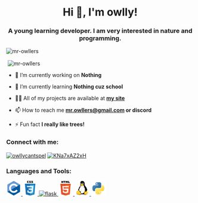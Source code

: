 <h1 align="center">Hi 👋, I'm owlly!</h1>
<h3 align="center">A young learning developer. I am very interested in nature and programming.</h3>

<p align="left"> <img src="https://komarev.com/ghpvc/?username=mr-owllers&label=Profile%20views&color=0e75b6&style=flat" alt="mr-owllers" /> </p>


<p>&nbsp;<img align="center" src="https://github-readme-stats.vercel.app/api?username=mr-owllers&show_icons=true&theme=gruvbox&locale=en" alt="mr-owllers" /></p>

- 🔭 I’m currently working on **Nothing**

- 🌱 I’m currently learning **Nothing cuz school**

- 👨‍💻 All of my projects are available at **[my  site](https://mr-owllers.github.io)**

- 📫 How to reach me **mr.owllers@gmail.com or discord**

- ⚡ Fun fact **I really like trees!**

<h3 align="left">Connect with me:</h3>
<p align="left">
<a href="https://www.youtube.com/channel/UCxwmzTRETfLimI012CJoGnA" target="blank"><img align="center" src="https://raw.githubusercontent.com/rahuldkjain/github-profile-readme-generator/master/src/images/icons/Social/youtube.svg" alt="owllycantspel" height="30" width="40" /></a>
<a href="https://discord.gg/KNa7xAZ2xH" target="blank"><img align="center" src="https://raw.githubusercontent.com/rahuldkjain/github-profile-readme-generator/master/src/images/icons/Social/discord.svg" alt="KNa7xAZ2xH" height="30" width="40" /></a>
</p>

<h3 align="left">Languages and Tools:</h3>
<p align="left"> <a href="https://www.cprogramming.com/" target="_blank" rel="noreferrer"> <img src="https://raw.githubusercontent.com/devicons/devicon/master/icons/c/c-original.svg" alt="c" width="40" height="40"/> </a> <a href="https://www.w3schools.com/css/" target="_blank" rel="noreferrer"> <img src="https://raw.githubusercontent.com/devicons/devicon/master/icons/css3/css3-original-wordmark.svg" alt="css3" width="40" height="40"/> </a> <a href="https://flask.palletsprojects.com/" target="_blank" rel="noreferrer"> <img src="https://www.vectorlogo.zone/logos/pocoo_flask/pocoo_flask-icon.svg" alt="flask" width="40" height="40"/> </a> <a href="https://www.w3.org/html/" target="_blank" rel="noreferrer"> <img src="https://raw.githubusercontent.com/devicons/devicon/master/icons/html5/html5-original-wordmark.svg" alt="html5" width="40" height="40"/> </a> <a href="https://www.linux.org/" target="_blank" rel="noreferrer"> <img src="https://raw.githubusercontent.com/devicons/devicon/master/icons/linux/linux-original.svg" alt="linux" width="40" height="40"/> </a> <a href="https://www.python.org" target="_blank" rel="noreferrer"> <img src="https://raw.githubusercontent.com/devicons/devicon/master/icons/python/python-original.svg" alt="python" width="40" height="40"/> </a> </p>

<!-- <p><img align="left" src="https://github-readme-stats.vercel.app/api/top-langs?username=mr-owllers&show_icons=true&theme=gruvbox&locale=en&layout=compact" alt="mr-owllers" /></p> -->



<!-- <p><img align="center" src="https://github-readme-streak-stats.herokuapp.com/?user=mr-owllers&theme=dark" alt="mr-owllers" /></p> -->

<!---
Mr-Owllers/Mr-Owllers is a ✨ special ✨ repository because its `README.md` (this file) appears on your GitHub profile.
You can click the Preview link to take a look at your changes.
--->
